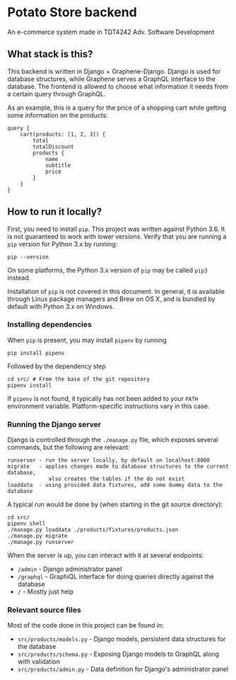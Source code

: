# Potato Store backend
An e-commerce system made in TDT4242 Adv. Software Development

## What stack is this?

This backend is written in Django + Graphene-Django.
Django is used for database structures, while Graphene serves a GraphQL interface to the database.
The frontend is allowed to choose what information it needs from a certain query through GraphQL.

As an example, this is a query for the price of a shopping cart while getting some information on the products:

    query {
        cart(products: [1, 2, 3]) {
            total
            totalDiscount
            products {
                name
                subtitle
                price
            }
        }
    }

## How to run it locally?

First, you need to install `pip`. This project was written against Python 3.6.
It is not guaranteed to work with lower versions.
Verify that you are running a `pip` version for Python 3.x by running:

    pip --version
        
On some platforms, the Python 3.x version of `pip` may be called `pip3` instead.

Installation of `pip` is not covered in this document.
In general, it is available through Linux package managers
and Brew on OS X, and is bundled by default with Python 3.x on Windows. 

### Installing dependencies

When `pip` is present, you may install `pipenv` by running

    pip install pipenv
        
Followed by the dependency step

    cd src/ # From the base of the git repository
    pipenv install

If `pipenv` is not found, it typically has not been added to your `PATH` environment variable.
Platform-specific instructions vary in this case.

### Running the Django server

Django is controlled through the `./manage.py` file, which exposes several commands, but the following are relevant:

    runserver - run the server locally, by default on localhost:8000
    migrate   - applies changes made to database structures to the current database,
                 also creates the tables if the do not exist
    loaddata  - using provided data fixtures, add some dummy data to the database

A typical run would be done by (when starting in the git source directory):

    cd src/
    pipenv shell
    ./manage.py loaddata ./products/fixtures/products.json
    ./manage.py migrate
    ./manage.py runserver

When the server is up, you can interact with it at several endpoints:

 - `/admin`   - Django administrator panel
 - `/graphql` - GraphiQL interface for doing queries directly against the database
 - `/`        - Mostly just help

### Relevant source files

Most of the code done in this project can be found in:

 - `src/products/models.py` - Django models, persistent data structures for the database
 - `src/products/schema.py` - Exposing Django models to GraphQL along with validation
 - `src/products/admin.py`  - Data definition for Django's administrator panel
 
